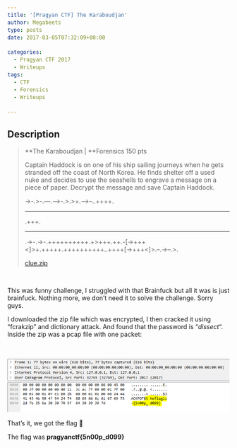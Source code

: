 ```yaml
---
title: '[Pragyan CTF] The Karaboudjan'
author: Megabeets
type: posts
date: 2017-03-05T07:32:09+00:00

categories:
  - Pragyan CTF 2017
  - Writeups
tags:
  - CTF
  - Forensics
  - Writeups

---
```

## Description

> **The Karaboudjan | **Forensics 150 pts
> 
> Captain Haddock is on one of his ship sailing journeys when he gets stranded off the coast of North Korea. He finds shelter off a used nuke and decides to use the seashells to engrave a message on a piece of paper. Decrypt the message and save Captain Haddock.
> 
> ->-.>-.&#8212;.&#8211;>-.>.>+.&#8211;>&#8211;..++++.
> 
> <hr class="bbcode_rule" />
> 
> .+++.
> 
> <hr class="bbcode_rule" />
> 
> .->-.->-.++++++++++.+>+++.++.-[->+++<]>+.+++++.++++++++++..++++[->+++<]>.&#8211;.->&#8211;.>.
> 
> <a class="has-tooltip" title="" href="https://ctf.pragyan.org/download?file_key=c279a3923f124ea36dc67a930a55c996ae14b0661a86f7e61a2db0690d97bd4e&team_key=a500afc4a171f394f280518fefd78d62f976bf8303f77f3431573fce01c983cb" data-toggle="tooltip" data-placement="right" data-original-title="0.28 KB">clue.zip</a>

&nbsp;

This was funny challenge, I struggled with that Brainfuck but all it was is just brainfuck. Nothing more, we don&#8217;t need it to solve the challenge. Sorry guys.

I downloaded the zip file which was encrypted, I then cracked it using &#8220;fcrakzip&#8221; and dictionary attack. And found that the password is &#8220;_dissect_&#8220;. Inside the zip was a pcap file with one packet:

&nbsp;

<img src="./krabu1.png" /> 

That&#8217;s it, we got the flag 🙂

The flag was **pragyanctf{5n00p_d099}**

